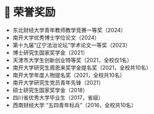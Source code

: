 # 🥇 荣誉奖励
- 东北财经大学青年教师教学竞赛一等奖（2024）
- 南开大学优秀博士学位论文（2024）
- 第十九届“辽宁法治论坛”学术论文一等奖（2023）
- 博士研究生国家奖学金（2021）
- 天津市大学生创新创业特等奖（2021，全校仅1名）
- 南开大学研究生周恩来奖学金提名奖（2021，全校共10名）
- 南开大学年度人物提名奖（2021，全校共10名）
- 南开大学研究生党员青年先锋（2021）	
- 硕士研究生国家奖学金（2018）	
- 四川省优秀大学毕业生（2017，省级）	
- 西南财经大学 “五四青年标兵”（2016，全校共10名）
